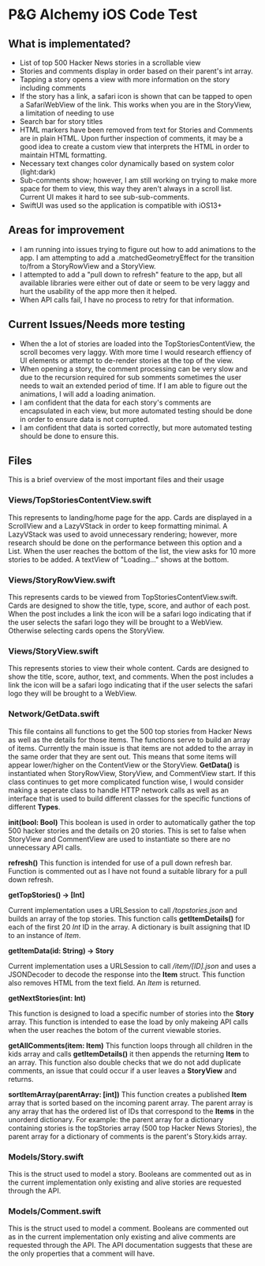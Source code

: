 # P&G Alchemy iOS Code Test

## What is implementated?

 - List of top 500 Hacker News stories in a scrollable view
 - Stories and comments display in order based on their parent's int array.
 - Tapping a story opens a view with more information on the story including comments
 - If the story has a link, a safari icon is shown that can be tapped to open a SafariWebView of the link. This works when you are in the StoryView, a limitation of needing to use 
 - Search bar for story titles
 - HTML markers have been removed from text for Stories and Comments are in plain HTML. Upon further inspection of comments, it may be a good idea to create a custom view that interprets the HTML in order to maintain HTML formatting.
 - Necessary text changes color dynamically based on system color (light:dark)
 - Sub-comments show; however, I am still working on trying to make more space for them to view, this way they aren't always in a scroll list. Current UI makes it hard to see sub-sub-comments.
 - SwiftUI was used so the application is compatible with iOS13+

## Areas for improvement

 - I am running into issues trying to figure out how to add animations to the app. I am attempting to add a .matchedGeometryEffect for the transition to/from a StoryRowView and a StoryView.
 - I attempted to add a "pull down to refresh" feature to the app, but all available libraries were either out of date or seem to be very laggy and hurt the usability of the app more then it helped.
 - When API calls fail, I have no process to retry for that information.

## Current Issues/Needs more testing
- When the a lot of stories are loaded into the TopStoriesContentView, the scroll becomes very laggy. With more time I would research effiency of UI elements or attempt to de-render stories at the top of the view.
- When opening a story, the comment processing can be very slow and due to the recursion required for sub somments sometimes the user needs to wait an extended period of time. If I am able to figure out the animations, I will add a loading animation.
- I am confident that the data for each story's comments are encapsulated in each view, but more automated testing should be done in order to ensure data is not corrupted.
- I am confident that data is sorted correctly, but more automated testing should be done to ensure this.

## Files

This is a brief overview of the most important files and their usage

### Views/TopStoriesContentView.swift

This represents to landing/home page for the app. Cards are displayed in a ScrollView and a LazyVStack in order to keep formatting minimal. A LazyVStack was used to avoid unnecessary rendering; however, more research should be done on the performance between this option and a List. When the user reaches the bottom of the list, the view asks for 10 more stories to be added. A textView of "Loading..." shows at the bottom.

### Views/StoryRowView.swift

This represents cards to be viewed from TopStoriesContentView.swift. Cards are designed to show the title, type, score, and author of each post. When the post includes a link the icon will be a safari logo indicating that if the user selects the safari logo they will be brought to a WebView. Otherwise selecting cards opens the StoryView.

### Views/StoryView.swift

This represents stories to view their whole content. Cards are designed to show the title, score, author, text, and comments. When the post includes a link the icon will be a safari logo indicating that if the user selects the safari logo they will be brought to a WebView.

### Network/GetData.swift

This file contains all functions to get the 500 top stories from Hacker News as well as the details for those items. The functions serve to build an array of items. Currently the main issue is that items are not added to the array in the same order that they are sent out. This means that some items will appear lower/higher on the ContentView or the StoryView. **GetData()** is instantiated when StoryRowView, StoryView, and CommentView start.  If this class continues to get more complicated function wise, I would consider making a seperate class to handle HTTP network calls as well as an interface that is used to build different classes for the specific functions of different **Types**.

**init(bool: Bool)**
This boolean is used in order to automatically gather the top 500 hacker stories and the details on 20 stories. This is set to false when StoryView and CommentView are used to instantiate so there are no unnecessary API calls.

**refresh()**
This function is intended for use of a pull down refresh bar. Function is commented out as I have not found a suitable library for a pull down refresh.

**getTopStories() -> [Int]**

Current implementation uses a URLSession to call */topstories.json* and builds an array of the top stories. This function calls **getItemDetails()** for each of the first 20 *Int* ID in the array. A dictionary is built assigning that ID to an instance of *Item*.

**getItemData(id: String) -> Story**

Current implementation uses a URLSession to call */item/[ID].json* and uses a JSONDecoder to decode the response into the **Item** struct. This function also removes HTML from the text field.  An *Item* is returned.

**getNextStories(int: Int)**

This function is designed to load a specific number of stories into the **Story** array. This function is intended to ease the load by only makeing API calls when the user reaches the botom of the current viewable stories.

**getAllComments(item: Item)**
This function loops through all children in the kids array and calls **getItemDetails()** it then appends the returning **Item** to  an array. This function also double checks that we do not add duplicate comments, an issue that could occur if a user leaves a **StoryView** and returns.

**sortItemArray(parentArray: [int])**
This function creates a published **Item** array that is sorted based on the incoming parent array. The parent array is any array that has the ordered list of IDs that correspond to the **Items** in the unorderd dictionary. For example: the parent array for a dictionary containing stories is the topStories array (500 top Hacker News Stories), the parent array for a dictionary of comments is the parent's Story.kids array.

### Models/Story.swift

This is the struct used to model a story. Booleans are commented out as in the current implementation only existing and alive stories are requested through the API.

### Models/Comment.swift

This is the struct used to model a comment. Booleans are commented out as in the current implementation only existing and alive comments are requested through the API. The API documentation suggests that these are the only properties that a comment will have.
